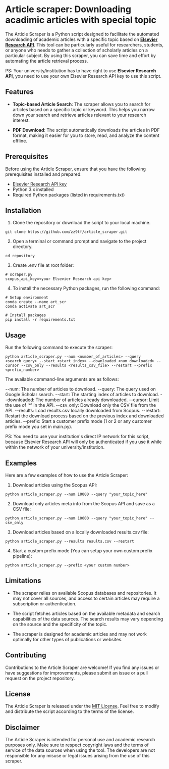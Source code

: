 # Article scraper: Downloading acadimic articles with special topic

The Article Scraper is a Python script designed to facilitate the automated downloading of academic articles with a specific topic based on **[Elsevier Research API](https://dev.elsevier.com/)**. This tool can be particularly useful for researchers, students, or anyone who needs to gather a collection of scholarly articles on a particular subject. By using this scraper, you can save time and effort by automating the article retrieval process.

PS: Your university/institution has to have right to use **Elsevier Research API**, you need to use your own Elsevier Research API key to use this script.

## Features

- **Topic-based Article Search**: The scraper allows you to search for articles based on a specific topic or keyword. This helps you narrow down your search and retrieve articles relevant to your research interest.

- **PDF Download**: The script automatically downloads the articles in PDF format, making it easier for you to store, read, and analyze the content offline.

## Prerequisites

Before using the Article Scraper, ensure that you have the following prerequisites installed and prepared:

- [Elsevier Research API key](https://dev.elsevier.com/)
- Python 3.x installed
- Required Python packages (listed in requirements.txt)

## Installation

1. Clone the repository or download the script to your local machine.

```
git clone https://github.com/zz9tf/article_scraper.git
```

2. Open a terminal or command prompt and navigate to the project directory.
```
cd repository
```

3. Create .env file at root folder:
```
# scraper.py
scopus_api_key=<your Elsevier Research api key>
```

4. To install the necessary Python packages, run the following command:

```
# Setup environment
conda create --name art_scr
conda activate art_scr

# Install packages
pip install -r requirements.txt
```

## Usage

Run the following command to execute the scraper:
```
python article_scraper.py --num <number_of_articles> --query <search_query> --start <start_index> --downloaded <num_downloaded> --cursor --csv_only --results <results_csv_file> --restart --prefix <prefix_number>
```

The available command-line arguments are as follows:

--num: The number of articles to download.
--query: The query used on Google Scholar search.
--start: The starting index of articles to download.
--downloaded: The number of articles already downloaded.
--cursor: Limit the use of '*' in the API.
--csv_only: Download only the CSV file from the API.
--results: Load results.csv locally downloaded from Scopus.
--restart: Restart the download process based on the previous index and downloaded articles.
--prefix: Start a customer prefix mode (1 or 2 or any customer prefix mode you set in main.py).

PS: You need to use your institution's direct IP network for this script, because Elsevier Research API will only be authenticated if you use it while within the network of your university/institution.

## Examples
Here are a few examples of how to use the Article Scraper:

1. Download articles using the Scopus API:
```
python article_scraper.py --num 10000 --query "your_topic_here"
```

2. Download only articles meta info from the Scopus API and save as a CSV file:
```
python article_scraper.py --num 10000 --query "your_topic_here" --csv_only
```

3. Download articles based on a locally downloaded results.csv file:
```
python article_scraper.py --results results.csv --restart
```

4. Start a custom prefix mode (You can setup your own custom prefix pipeline):
```
python article_scraper.py --prefix <your custom number>
```

## Limitations

- The scraper relies on available Scopus databases and repositories. It may not cover all sources, and access to certain articles may require a subscription or authentication.

- The script fetches articles based on the available metadata and search capabilities of the data sources. The search results may vary depending on the source and the specificity of the topic.

- The scraper is designed for academic articles and may not work optimally for other types of publications or websites.

## Contributing

Contributions to the Article Scraper are welcome! If you find any issues or have suggestions for improvements, please submit an issue or a pull request on the project repository.

## License

The Article Scraper is released under the [MIT License](LICENSE). Feel free to modify and distribute the script according to the terms of the license.

## Disclaimer

The Article Scraper is intended for personal use and academic research purposes only. Make sure to respect copyright laws and the terms of service of the data sources when using the tool. The developers are not responsible for any misuse or legal issues arising from the use of this scraper.
